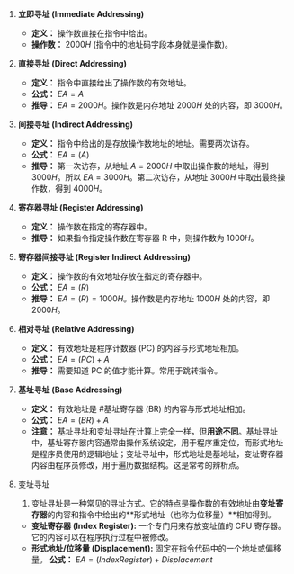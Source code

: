
1.  **立即寻址 (Immediate Addressing)**
    *   **定义：** 操作数直接在指令中给出。
    *   **操作数：** $2000H$ (指令中的地址码字段本身就是操作数)。

2.  **直接寻址 (Direct Addressing)**
    *   **定义：** 指令中直接给出了操作数的有效地址。
    *   **公式：** $EA = A$
    *   **推导：** $EA = 2000H$。操作数是内存地址 $2000H$ 处的内容，即 $3000H$。

3.  **间接寻址 (Indirect Addressing)**
    *   **定义：** 指令中给出的是存放操作数地址的地址。需要两次访存。
    *   **公式：** $EA = (A)$
    *   **推导：** 第一次访存，从地址 $A=2000H$ 中取出操作数的地址，得到 $3000H$。所以 $EA = 3000H$。第二次访存，从地址 $3000H$ 中取出最终操作数，得到 $4000H$。

4.  **寄存器寻址 (Register Addressing)**
    *   **定义：** 操作数在指定的寄存器中。
    *   **推导：** 如果指令指定操作数在寄存器 R 中，则操作数为 $1000H$。

5.  **寄存器间接寻址 (Register Indirect Addressing)**
    *   **定义：** 操作数的有效地址存放在指定的寄存器中。
    *   **公式：** $EA = (R)$
    *   **推导：** $EA = (R) = 1000H$。操作数是内存地址 $1000H$ 处的内容，即 $2000H$。

6.  **相对寻址 (Relative Addressing)**
    *   **定义：** 有效地址是程序计数器 (PC) 的内容与形式地址相加。
    *   **公式：** $EA = (PC) + A$
    *   **推导：** 需要知道 PC 的值才能计算。常用于跳转指令。

7.  **基址寻址 (Base Addressing)**
    *   **定义：** 有效地址是 #基址寄存器 (BR) 的内容与形式地址相加。
    *   **公式：** $EA = (BR) + A$
    *   **注意：** 基址寻址和变址寻址在计算上完全一样，但**用途不同**。基址寻址中，基址寄存器内容通常由操作系统设定，用于程序重定位，而形式地址是程序员使用的逻辑地址；变址寻址中，形式地址是基地址，变址寄存器内容由程序员修改，用于遍历数据结构。这是常考的辨析点。
8. 变址寻址
	1. 变址寻址是一种常见的寻址方式。它的特点是操作数的有效地址由**变址寄存器**的内容和指令中给出的**形式地址（也称为位移量）**相加得到。
	*   **变址寄存器 (Index Register):** 一个专门用来存放变址值的 CPU 寄存器。它的内容可以在程序执行过程中被修改。
	*   **形式地址/位移量 (Displacement):** 固定在指令代码中的一个地址或偏移量。
		**公式：**
		$EA = (IndexRegister) + Displacement$